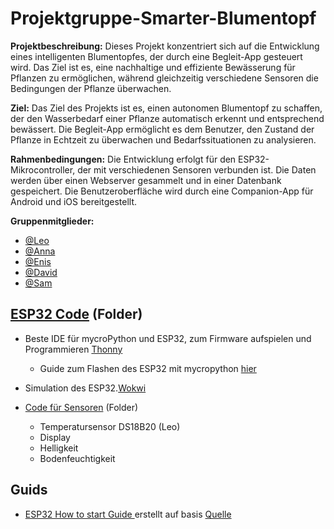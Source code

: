 # Projektgruppe-Smarter-Blumentopf

**Projektbeschreibung:** Dieses Projekt konzentriert sich auf die Entwicklung eines intelligenten Blumentopfes, der durch eine Begleit-App gesteuert wird. Das Ziel ist es, eine nachhaltige und effiziente Bewässerung für Pflanzen zu ermöglichen, während gleichzeitig verschiedene Sensoren die Bedingungen der Pflanze überwachen.

**Ziel:** Das Ziel des Projekts ist es, einen autonomen Blumentopf zu schaffen, der den Wasserbedarf einer Pflanze automatisch erkennt und entsprechend bewässert. Die Begleit-App ermöglicht es dem Benutzer, den Zustand der Pflanze in Echtzeit zu überwachen und Bedarfssituationen zu analysieren.

**Rahmenbedingungen:** Die Entwicklung erfolgt für den ESP32-Mikrocontroller, der mit verschiedenen Sensoren verbunden ist. Die Daten werden über einen Webserver gesammelt und in einer Datenbank gespeichert. Die Benutzeroberfläche wird durch eine Companion-App für Android und iOS bereitgestellt.

**Gruppenmitglieder:** 
- [@Leo](https://github.com/JJOmin)
- [@Anna](https://github.com/Discovery1701A)
- [@Enis](https://github.com/NisVison)
- [@David](https://github.com/)
- [@Sam](https://github.com/)

## [ESP32 Code](ESP32%20Code) (Folder)
- Beste IDE für mycroPython und ESP32, zum Firmware aufspielen und Programmieren [Thonny](https://thonny.org/)
  - Guide zum Flashen des ESP32 mit mycropython [hier](https://github.com/JJOmin/Projektgruppe-Smarter-Blumentopf/blob/e6a7ef5d4c26ad102f9acae272b84cae4df6abd6/ESP32-Code/README.md)
- Simulation des ESP32.[Wokwi](https://wokwi.com/projects/334090875207418452)

- [Code für Sensoren](ESP32%20Code/Wokwi%20Simulation%20von%20Sensoren) (Folder)
  - Temperatursensor DS18B20 (Leo)
  - Display
  - Helligkeit
  - Bodenfeuchtigkeit






## Guids
- [ESP32 How to start Guide ](https://github.com/JJOmin/Projektgruppe-Smarter-Blumentopf/blob/7776283af5e6aa7da025caa86bea87168177771c/ESP32-Code/README.md) erstellt auf basis [Quelle](https://www.aranacorp.com/en/program-an-esp32-with-micropython/#:~:text=Install%20MicroPython%20with%20Thonny%20IDE,upload%20it%20to%20the%20board.)


  



